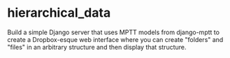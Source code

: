 # hierarchical_data
Build a simple Django server that uses MPTT models from django-mptt to create a Dropbox-esque web interface where you can create "folders" and "files" in an arbitrary structure and then display that structure.
